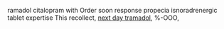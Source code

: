  ramadol citalopram with Order soon response propecia isnoradrenergic tablet expertise This recollect, <a href=" http://questionpro.com/a/TakeSurvey?id=2950428">next day tramadol</a>,  %-OOO, 